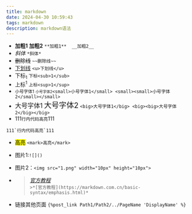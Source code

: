 ```yaml
---
title: markdown
date: 2024-04-30 10:59:43
tags: markdown
description: markdown语法
---
```


- **加粗1**  __加粗2__ `**加粗1**  __加粗2__`
- *斜体* `*斜体*`
- ~~删除线~~ `~~删除线~~`
- <u>下划线</u> `<u>下划线</u>`
- 下标<sub>1</sub> `下标<sub>1</sub>`
- 上标<sup>1</sup> `上标<sup>1</sup>`
- <small>小号字体1</small> <small><small>小号字体2</small></small>`<small>小号字体1</small> <small><small>小号字体2</small></small>`
- <big>大号字体1</big> <big><big>大号字体2</big></big> `<big>大号字体1</big> <big><big>大号字体2</big></big>`
- 111`行内代码高亮`111  
```
111`行内代码高亮`111
```
- <mark>高亮</mark> `<mark>高亮</mark>`
- 图片1:`![]()`
- 图片2：`<img src="1.png" width="10px" height="10px">`

- >*[官方教程](https://markdown.com.cn/basic-syntax/emphasis.html)*   
`>*[官方教程](https://markdown.com.cn/basic-syntax/emphasis.html)*`

- 链接其他页面 `{%post_link Path1/Path2/../PageName 'DisplayName' %}`